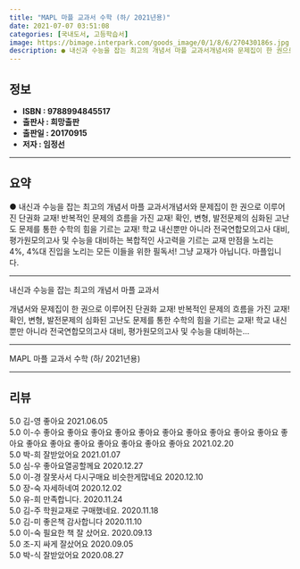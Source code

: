 ```yaml
---
title: "MAPL 마플 교과서 수학 (하/ 2021년용)"
date: 2021-07-07 03:51:08
categories: [국내도서, 고등학습서]
image: https://bimage.interpark.com/goods_image/0/1/8/6/270430186s.jpg
description: ● 내신과 수능을 잡는 최고의 개념서 마플 교과서개념서와 문제집이 한 권으로 이루어진 단권화 교재! 반복적인 문제의 흐름을 가진 교재! 확인, 변형, 발전문제의 심화된 고난도 문제를 통한 수학의 힘을 기르는 교재! 학교 내신뿐만 아니라 전국연합모의고사 대비, 평가원모의고사 및 수능을
---
```


## **정보**

- **ISBN : 9788994845517**
- **출판사 : 희망출판**
- **출판일 : 20170915**
- **저자 : 임정선**

------



## **요약**

●  내신과 수능을 잡는 최고의 개념서 마플 교과서개념서와 문제집이 한 권으로 이루어진 단권화 교재! 반복적인 문제의 흐름을 가진 교재! 확인, 변형, 발전문제의 심화된 고난도 문제를 통한 수학의 힘을 기르는 교재! 학교 내신뿐만 아니라 전국연합모의고사 대비, 평가원모의고사 및 수능을 대비하는 복합적인 사고력을 기르는 교재 만점을 노리는 4%, 4%대 진입을 노리는 모든 이들을 위한 필독서! 그냥 교재가 아닙니다. 마플입니다.

------

내신과 수능을 잡는 최고의 개념서 마플 교과서

개념서와 문제집이 한 권으로 이루어진 단권화 교재! 
반복적인 문제의 흐름을 가진 교재! 
확인, 변형, 발전문제의 심화된 고난도 문제를 통한 수학의 힘을 기르는 교재! 
학교 내신뿐만 아니라 전국연합모의고사 대비, 평가원모의고사 및 수능을 대비하는... 

------


MAPL 마플 교과서 수학 (하/ 2021년용) 

------


## **리뷰** 

5.0 김-영 좋아요 2021.06.05 <br/>5.0 이-수 좋아요 좋아요 좋아요 좋아요 좋아요 좋아요 좋아요 좋아요 좋아요 좋아요 좋아요 좋아요 좋아요 좋아요 좋아요 좋아요 좋아요 좋아요  2021.02.20 <br/>5.0 박-희 잘받았어요 2021.01.07 <br/>5.0 심-우 좋아요열공할께요 2020.12.27 <br/>5.0 이-경 잘못사서 다시구매요 비슷한게많네요 2020.12.10 <br/>5.0 장-숙 자세하네여 2020.12.02 <br/>5.0 유-희 만족합니다. 2020.11.24 <br/>5.0 김-주 학원교재로 구매했네요. 2020.11.18 <br/>5.0 김-미 좋은책 감사합니다  2020.11.10 <br/>5.0 이-숙 필요한 책 잘 샀어요. 2020.09.13 <br/>5.0 조-지 싸게 잘샀어요  2020.09.05 <br/>5.0 박-식 잘받았어요  2020.08.27 <br/>